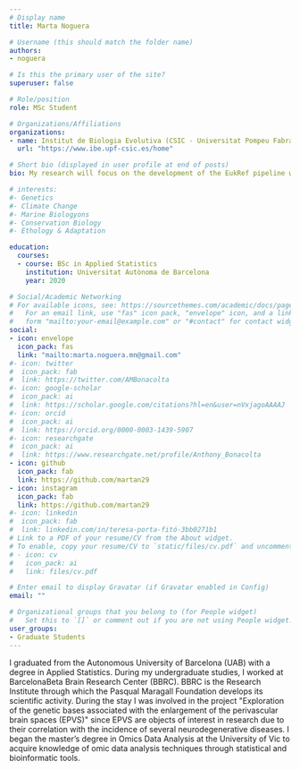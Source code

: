 ```yaml
---
# Display name
title: Marta Noguera

# Username (this should match the folder name)
authors:
- noguera

# Is this the primary user of the site?
superuser: false

# Role/position
role: MSc Student

# Organizations/Affiliations
organizations:
- name: Institut de Biologia Evolutiva (CSIC - Universitat Pompeu Fabra)
  url: "https://www.ibe.upf-csic.es/home"

# Short bio (displayed in user profile at end of posts)
bio: My research will focus on the development of the EukRef pipeline with a particular focus on developing phylogenetic tools.

# interests:
#- Genetics
#- Climate Change
#- Marine Biologyons
#- Conservation Biology
#- Ethology & Adaptation

education:
  courses:
  - course: BSc in Applied Statistics
    institution: Universitat Autònoma de Barcelona
    year: 2020

# Social/Academic Networking
# For available icons, see: https://sourcethemes.com/academic/docs/page-builder/#icons
#   For an email link, use "fas" icon pack, "envelope" icon, and a link in the
#   form "mailto:your-email@example.com" or "#contact" for contact widget.
social:
- icon: envelope
  icon_pack: fas
  link: "mailto:marta.noguera.mn@gmail.com"
#- icon: twitter
#  icon_pack: fab
#  link: https://twitter.com/AMBonacolta
#- icon: google-scholar
#  icon_pack: ai
#  link: https://scholar.google.com/citations?hl=en&user=nVxjagoAAAAJ
#- icon: orcid
#  icon_pack: ai
#  link: https://orcid.org/0000-0003-1439-5907
#- icon: researchgate
#  icon_pack: ai
#  link: https://www.researchgate.net/profile/Anthony_Bonacolta
- icon: github
  icon_pack: fab
  link: https://github.com/martan29
- icon: instagram
  icon_pack: fab
  link: https://github.com/martan29
#- icon: linkedin
#  icon_pack: fab
#  link: linkedin.com/in/teresa-porta-fitó-3bb0271b1
# Link to a PDF of your resume/CV from the About widget.
# To enable, copy your resume/CV to `static/files/cv.pdf` and uncomment the lines below.
# - icon: cv
#   icon_pack: ai
#   link: files/cv.pdf

# Enter email to display Gravatar (if Gravatar enabled in Config)
email: ""

# Organizational groups that you belong to (for People widget)
#   Set this to `[]` or comment out if you are not using People widget.
user_groups:
- Graduate Students
---
```


I graduated from the Autonomous University of Barcelona (UAB) with a degree in Applied Statistics. During my undergraduate studies, I worked at BarcelonaBeta Brain Research Center (BBRC). BBRC is the Research Institute through which the Pasqual Maragall Foundation develops its scientific activity. During the stay I was involved in the project "Exploration of the genetic bases associated with the enlargement of the perivascular brain spaces (EPVS)" since EPVS are objects of interest in research due to their correlation with the incidence of several neurodegenerative diseases. I began the master’s degree in Omics Data Analysis at the University of Vic to acquire knowledge of omic data analysis techniques through statistical and bioinformatic tools.
